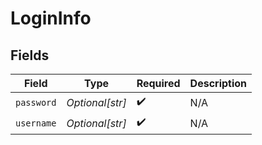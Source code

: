 # LoginInfo


## Fields

| Field              | Type               | Required           | Description        |
| ------------------ | ------------------ | ------------------ | ------------------ |
| `password`         | *Optional[str]*    | :heavy_check_mark: | N/A                |
| `username`         | *Optional[str]*    | :heavy_check_mark: | N/A                |